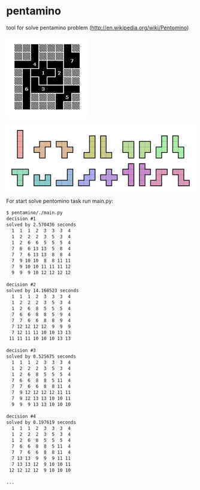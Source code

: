 pentamino
=========

tool for solve pentamino problem (http://en.wikipedia.org/wiki/Pentomino)

![pentamino process decision](img/pentomino_process.gif)

![pentamino_figures](img/figures.png)

For start solve pentomino task run main.py:

    $ pentamino/./main.py
    decision #1
    solved by 2.570436 seconds
      1  1  1  2  3  3  3  4
      1  2  2  2  3  5  3  4
      1  2  6  6  5  5  5  4
      7  6  6 13 13  5  8  4
      7  7  6 13 13  8  8  4
      7  9 10 10  8  8 11 11
      7  9 10 10 11 11 11 12
      9  9  9 10 12 12 12 12

    decision #2
    solved by 14.168523 seconds
      1  1  1  2  3  3  3  4
      1  2  2  2  3  5  3  4
      1  2  6  8  5  5  5  4
      7  6  6  8  8  5  9  4
      7  7  6  6  8  8  9  4
      7 12 12 12 12  9  9  9
      7 12 11 11 10 10 13 13
     11 11 11 10 10 10 13 13

    decision #3
    solved by 0.525675 seconds
      1  1  1  2  3  3  3  4
      1  2  2  2  3  5  3  4
      1  2  6  8  5  5  5  4
      7  6  6  8  8  5 11  4
      7  7  6  6  8  8 11  4
      7  9 12 12 12 12 11 11
      7  9 12 13 13 10 10 11
      9  9  9 13 13 10 10 10

    decision #4
    solved by 0.197619 seconds
      1  1  1  2  3  3  3  4
      1  2  2  2  3  5  3  4
      1  2  6  8  5  5  5  4
      7  6  6  8  8  5 11  4
      7  7  6  6  8  8 11  4
      7 13 13  9  9  9 11 11
      7 13 13 12  9 10 10 11
     12 12 12 12  9 10 10 10

    ...